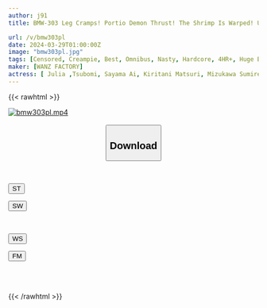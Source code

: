 ```yaml
---
author: j91
title: BMW-303 Leg Cramps! Portio Demon Thrust! The Shrimp Is Warped! Upright Climax Full Course Standing Back BEST

url: /v/bmw303pl
date: 2024-03-29T01:00:00Z
image: "bmw303pl.jpg"
tags: [Censored, Creampie, Best, Omnibus, Nasty, Hardcore, 4HR+, Huge Butt, Back	]
maker: [WANZ FACTORY]
actress: [ Julia ,Tsubomi, Sayama Ai, Kiritani Matsuri, Mizukawa Sumire ,Matsunaga Sana ,Kanade Kanon, Kanon Urara, Toujou Natsu, Asahina Nanase ]
---
```



{{< rawhtml >}}

<div class="video" data-videoid="L101R1A6ewhRRZ2">
    <a href="javascript:;">
        <img src="/v/bmw303pl/bmw303pl.jpg" width="WIDTH" height="HEIGHT" alt="bmw303pl.mp4" loading="lazy">
    </a>
</div>

<script type="text/javascript" src="https://j91.asia/asset/on-demand-st.js"></script>

<br>
  <link rel="stylesheet" href="https://j91.asia/asset/bs5.css">
  
  <center>
  <button class="btn btn-primary" type="button" data-bs-toggle="collapse" data-bs-target=".multi-collapse" aria-expanded="false" aria-controls="multiCollapseExample1 multiCollapseExample2"><h2>Download</h2></button></center>
</p>
<div class="row">
  <div class="col">
    <div class="collapse multi-collapse" id="multiCollapseExample1">
      <div class="card card-body">
	      	      <br>
<div class="buttons">  
<p><a href="https://streamtape.to/v/L101R1A6ewhRRZ2" target="_blank"><button class="btn-hover color-3"><i class="fa fa-download"></i> ST</button></a></p>
<p><a href="https://asnwish.com/mqnfuc4lyq64" target="_blank"><button class="btn-hover color-2"><i class="fa fa-download"></i> SW</button></a></p></div>
    </div>
  </div>
</div>
  <div class="col">
    <div class="collapse multi-collapse" id="multiCollapseExample2">
      <div class="card card-body">
	      <br>
<div class="buttons">
<p><a href="https://wolfstream.tv/ruw2dr9g2awb"><button class="btn-hover color-9"><i class="fa fa-download"></i> WS</button></a></p>
<p><a href="https://filemoon.sx/d/e3w6kduq6ylo"><button class="btn-hover color-8"><i class="fa fa-download"></i> FM</button></a></p></div>
<br><br>
      </div>
    </div>
  </div>
</div>

{{< /rawhtml >}}